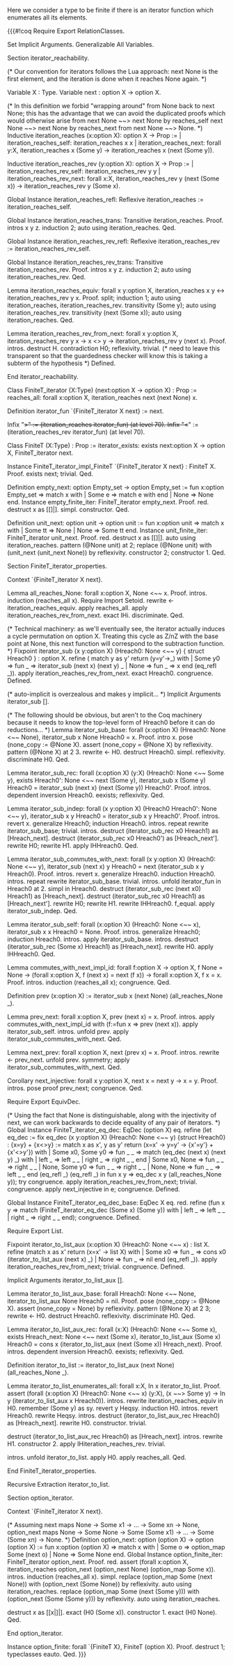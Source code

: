 Here we consider a type to be finite if there is an iterator function which enumerates all its elements.

{{{#!coq
Require Export RelationClasses.

Set Implicit Arguments.
Generalizable All Variables.

Section iterator_reachability.

(* Our convention for iterators follows the Lua approach:
   next None is the first element, and the iteration is done when
   it reaches None again. *)

Variable X : Type.
Variable next : option X -> option X.

(* In this definition we forbid "wrapping around" from None back to
   next None; this has the advantage that we can avoid the duplicated proofs
   which would otherwise arise from
   next None ~~> next None by reaches_self
   next None ~~> next None by reaches_next from next None ~~> None. *)
Inductive iteration_reaches (x:option X): option X -> Prop :=
  | iteration_reaches_self: iteration_reaches x x
  | iteration_reaches_next: forall y:X,
      iteration_reaches x (Some y) -> iteration_reaches x (next (Some y)).

Inductive iteration_reaches_rev (y:option X): option X -> Prop :=
  | iteration_reaches_rev_self: iteration_reaches_rev y y
  | iteration_reaches_rev_next: forall x:X,
      iteration_reaches_rev y (next (Some x)) ->
      iteration_reaches_rev y (Some x).

Global Instance iteration_reaches_refl: Reflexive iteration_reaches :=
  iteration_reaches_self.

Global Instance iteration_reaches_trans: Transitive iteration_reaches.
Proof.
intros x y z.
induction 2; auto using iteration_reaches.
Qed.

Global Instance iteration_reaches_rev_refl: Reflexive iteration_reaches_rev :=
  iteration_reaches_rev_self.

Global Instance iteration_reaches_rev_trans: Transitive iteration_reaches_rev.
Proof.
intros x y z.
induction 2; auto using iteration_reaches_rev.
Qed.

Lemma iteration_reaches_equiv: forall x y:option X,
  iteration_reaches x y <-> iteration_reaches_rev y x.
Proof.
split; induction 1; auto using iteration_reaches, iteration_reaches_rev.
transitivity (Some y); auto using iteration_reaches_rev.
transitivity (next (Some x)); auto using iteration_reaches.
Qed.

Lemma iteration_reaches_rev_from_next: forall x y:option X,
  iteration_reaches_rev y x -> x <> y -> iteration_reaches_rev y (next x).
Proof.
intros.
destruct H.
contradiction H0; reflexivity.
trivial.
(* need to leave this transparent so that the guardedness checker will
   know this is taking a subterm of the hypothesis *)
Defined.

End iterator_reachability.

Class FiniteT_iterator (X:Type) (next:option X -> option X) : Prop :=
  reaches_all: forall x:option X, iteration_reaches next (next None) x.

Definition iterator_fun `{FiniteT_iterator X next} := next.

Infix "~~>" := (iteration_reaches iterator_fun) (at level 70).
Infix "<~~" := (iteration_reaches_rev iterator_fun) (at level 70).

Class FiniteT (X:Type) : Prop :=
  iterator_exists: exists next:option X -> option X,
    FiniteT_iterator next.

Instance FiniteT_iterator_impl_FiniteT `{FiniteT_iterator X next} :
  FiniteT X.
Proof.
exists next; trivial.
Qed.

Definition empty_next: option Empty_set -> option Empty_set :=
  fun x:option Empty_set => match x with
  | Some e => match e with end
  | None => None
  end.
Instance empty_finite_iter: FiniteT_iterator empty_next.
Proof.
red.
destruct x as [[]|].
simpl.
constructor.
Qed.

Definition unit_next: option unit -> option unit :=
  fun x:option unit => match x with
  | Some tt => None
  | None => Some tt
  end.
Instance unit_finite_iter: FiniteT_iterator unit_next.
Proof.
red.
destruct x as [[]|].
auto using iteration_reaches.
pattern (@None unit) at 2;
replace (@None unit) with (unit_next (unit_next None)) by reflexivity.
constructor 2; constructor 1.
Qed.

Section FiniteT_iterator_properties.

Context `{FiniteT_iterator X next}.

Lemma all_reaches_None: forall x:option X, None <~~ x.
Proof.
intros.
induction (reaches_all x).
Require Import Setoid.
rewrite <- iteration_reaches_equiv.
apply reaches_all.
apply iteration_reaches_rev_from_next.
exact IHi.
discriminate.
Qed.

(* Technical machinery: as we'll eventually see, the iterator actually
   induces a cycle permutation on option X.  Treating this cycle as Z/nZ
   with the base point at None, this next function will correspond to the
   subtraction function. *)
Fixpoint iterator_sub (x y:option X) (Hreach0: None <~~ y)
  { struct Hreach0 } : option X.
refine (
  match y as y' return (y=y'->_) with
  | Some y0 => fun _ => iterator_sub (next x) (next y) _
  | None => fun _ => x
  end (eq_refl _)).
apply iteration_reaches_rev_from_next.
exact Hreach0.
congruence.
Defined.

(* auto-implicit is overzealous and makes y implicit... *)
Implicit Arguments iterator_sub [].

(* The following should be obvious, but aren't to the Coq machinery because
   it needs to know the top-level form of Hreach0 before it can do
   reductions... *)
Lemma iterator_sub_base: forall (x:option X) (Hreach0: None <~~ None),
  iterator_sub x None Hreach0 = x.
Proof.
intro x.
pose (none_copy := @None X).
assert (none_copy = @None X) by reflexivity.
pattern (@None X) at 2 3.
rewrite <- H0.
destruct Hreach0.
simpl.
reflexivity.
discriminate H0.
Qed.

Lemma iterator_sub_rec: forall (x:option X) (y:X) (Hreach0: None <~~ Some y),
  exists Hreach0': None <~~ next (Some y),
  iterator_sub x (Some y) Hreach0 =
  iterator_sub (next x) (next (Some y)) Hreach0'.
Proof.
intros.
dependent inversion Hreach0.
eexists; reflexivity.
Qed.

Lemma iterator_sub_indep: forall (x y:option X)
  (Hreach0 Hreach0': None <~~ y),
  iterator_sub x y Hreach0 = iterator_sub x y Hreach0'.
Proof.
intros.
revert x.
generalize Hreach0; induction Hreach0.
intros.
repeat rewrite iterator_sub_base; trivial.
intros.
destruct (iterator_sub_rec x0 Hreach1) as [Hreach_next].
destruct (iterator_sub_rec x0 Hreach0') as [Hreach_next'].
rewrite H0; rewrite H1.
apply IHHreach0.
Qed.

Lemma iterator_sub_commutes_with_next:
  forall (x y:option X) (Hreach0: None <~~ y),
    iterator_sub (next x) y Hreach0 = next (iterator_sub x y Hreach0).
Proof.
intros.
revert x.
generalize Hreach0.
induction Hreach0.
intros.
repeat rewrite iterator_sub_base.
trivial.
intros.
unfold iterator_fun in Hreach0 at 2.
simpl in Hreach0.
destruct (iterator_sub_rec (next x0) Hreach1) as [Hreach_next].
destruct (iterator_sub_rec x0 Hreach1) as [Hreach_next'].
rewrite H0; rewrite H1.
rewrite IHHreach0.
f_equal.
apply iterator_sub_indep.
Qed.

Lemma iterator_sub_self: forall (x:option X) (Hreach0: None <~~ x),
  iterator_sub x x Hreach0 = None.
Proof.
intros.
generalize Hreach0; induction Hreach0.
intros.
apply iterator_sub_base.
intros.
destruct (iterator_sub_rec (Some x) Hreach1) as [Hreach_next].
rewrite H0.
apply IHHreach0.
Qed.

Lemma commutes_with_next_impl_id: forall f:option X -> option X,
  f None = None -> (forall x:option X, f (next x) = next (f x)) ->
  forall x:option X, f x = x.
Proof.
intros.
induction (reaches_all x); congruence.
Qed.

Definition prev (x:option X) := iterator_sub x (next None) (all_reaches_None _).

Lemma prev_next: forall x:option X, prev (next x) = x.
Proof.
intros.
apply commutes_with_next_impl_id with (f:=fun x => prev (next x)).
apply iterator_sub_self.
intros.
unfold prev.
apply iterator_sub_commutes_with_next.
Qed.

Lemma next_prev: forall x:option X, next (prev x) = x.
Proof.
intros.
rewrite <- prev_next.
unfold prev.
symmetry; apply iterator_sub_commutes_with_next.
Qed.

Corollary next_injective: forall x y:option X, next x = next y -> x = y.
Proof.
intros.
pose proof prev_next; congruence.
Qed.

Require Export EquivDec.

(* Using the fact that None is distinguishable, along with the injectivity of next,
   we can work backwards to decide equality of any pair of iterators. *)
Global Instance FiniteT_iterator_eq_dec: EqDec (option X) eq.
refine (let eq_dec :=
  fix eq_dec (x y:option X) (Hreach0: None <~~ y) {struct Hreach0} :
  {x=y} + {x<>y} :=
  match x as x', y as y' return (x=x' -> y=y' -> {x'=y'} + {x'<>y'}) with
  | Some x0, Some y0 => fun _ _ =>
    match (eq_dec (next x) (next y) _) with
    | left _ => left _ _
    | right _ => right _ _
    end
  | Some x0, None => fun _ _ => right _ _
  | None, Some y0 => fun _ _ => right _ _
  | None, None => fun _ _ => left _ _
  end (eq_refl _) (eq_refl _) in
  fun x y => eq_dec x y (all_reaches_None y));
try congruence.
apply iteration_reaches_rev_from_next; trivial.
congruence.
apply next_injective in e; congruence.
Defined.

Global Instance FiniteT_iterator_eq_dec_base: EqDec X eq.
red.
refine (fun x y =>
match (FiniteT_iterator_eq_dec (Some x) (Some y)) with
  | left _ => left _ _
  | right _ => right _ _
end); congruence.
Defined.

Require Export List.

Fixpoint iterator_to_list_aux (x:option X) (Hreach0: None <~~ x) : list X.
refine (match x as x' return (x=x' -> list X) with
| Some x0 => fun _ => cons x0 (iterator_to_list_aux (next x) _)
| None => fun _ => nil
end (eq_refl _)).
apply iteration_reaches_rev_from_next; trivial.
congruence.
Defined.

Implicit Arguments iterator_to_list_aux [].

Lemma iterator_to_list_aux_base: forall Hreach0: None <~~ None,
  iterator_to_list_aux None Hreach0 = nil.
Proof.
pose (none_copy := @None X).
assert (none_copy = None) by reflexivity.
pattern (@None X) at 2 3; rewrite <- H0.
destruct Hreach0.
reflexivity.
discriminate H0.
Qed.

Lemma iterator_to_list_aux_rec: forall (x:X) (Hreach0: None <~~ Some x),
  exists Hreach_next: None <~~ next (Some x),
    iterator_to_list_aux (Some x) Hreach0 =
    cons x (iterator_to_list_aux (next (Some x)) Hreach_next).
Proof.
intros.
dependent inversion Hreach0.
eexists; reflexivity.
Qed.

Definition iterator_to_list :=
  iterator_to_list_aux (next None) (all_reaches_None _).

Lemma iterator_to_list_enumerates_all: forall x:X,
  In x iterator_to_list.
Proof.
assert (forall (x:option X) (Hreach0: None <~~ x) (y:X),
  (x ~~> Some y) -> In y (iterator_to_list_aux x Hreach0)).
intros.
rewrite iteration_reaches_equiv in H0.
remember (Some y) as sy.
revert y Heqsy.
induction H0.
intros.
revert Hreach0.
rewrite Heqsy.
intros.
destruct (iterator_to_list_aux_rec Hreach0) as [Hreach_next].
rewrite H0.
constructor.
trivial.

destruct (iterator_to_list_aux_rec Hreach0) as [Hreach_next].
intros.
rewrite H1.
constructor 2.
apply IHiteration_reaches_rev.
trivial.

intros.
unfold iterator_to_list.
apply H0.
apply reaches_all.
Qed.

End FiniteT_iterator_properties.

Recursive Extraction iterator_to_list.

Section option_iterator.

Context `{FiniteT_iterator X next}.

(* Assuming next maps None -> Some x1 -> ... -> Some xn -> None,
   option_next maps None -> Some None -> Some (Some x1) -> ... ->
        Some (Some xn) -> None. *)
Definition option_next: option (option X) -> option (option X) :=
  fun x:option (option X) => match x with
  | Some o => option_map Some (next o)
  | None => Some None
  end.
Global Instance option_finite_iter: FiniteT_iterator option_next.
Proof.
red.
assert (forall x:option X,
  iteration_reaches option_next (option_next None) (option_map Some x)).
intros.
induction (reaches_all x).
simpl.
replace (option_map Some (next None)) with (option_next (Some None))
  by reflexivity.
auto using iteration_reaches.
replace (option_map Some (next (Some y))) with (option_next (Some (Some y)))
  by reflexivity.
auto using iteration_reaches.

destruct x as [[x|]|].
exact (H0 (Some x)).
constructor 1.
exact (H0 None).
Qed.

End option_iterator.

Instance option_finite: forall `{FiniteT X}, FiniteT (option X).
Proof.
destruct 1; typeclasses eauto.
Qed.
}}}
